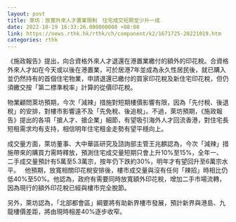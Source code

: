 ```yaml
---
layout: post
title: 萊坊：放寬外來人才置業限制　住宅成交短期至少升一成
date: 2022-10-19 16:33:26.000000000 +08:00
link: https://news.rthk.hk/rthk/ch/component/k2/1671725-20221019.htm
categories: rthk
---
```


《施政報告》提出，向合資格外來人才退還在港置業繳付的額外的印花稅。合資格外來人才如在今天或以後在港置業，可於居港7年並成為永久性居民後，就已購入並仍然持有的首個住宅物業，申請退還已繳付的買家印花稅及新住宅印花稅，但仍須繳交按「第二標準稅率」計算的從價印花稅。

物業顧問萊坊預期，今次「減辣」措施對短期樓價影響有限，因為「先付稅、後退稅」的安排，對樓市影響遠不及「先免稅、後追稅」。不過，萊坊預期，《施政報告》提出的各項「搶人才、搶企業」細節，有望吸引海外人才回流香港，對住宅長短租需求均有支持，相信明年住宅租金走勢有望平穩向上。

成交量方面，萊坊董事、大中華區研究及諮詢部主管王兆麒認為，今次「減辣」措施帶來的購買力需時釋放，預測住宅成交量短期只會上升10%至15%，全年一、二手成交量預計有5萬至5.3萬宗，按年仍下跌約30%，明年才有望回升至6萬宗水平。
 
他預期，放寬相關印花稅安排後，樓市成交量與沒有任何「辣招」時相比仍低40%至50%。他認為，政府有需要同時放寬額外印花稅，增加二手市場流轉，因為現行的額外印花稅已經與樓市完全脫節。

另外，萊坊認為，「北部都會區」綱要將有助新界樓市發展，預計新界與港島、九龍樓價差距，將由現時相差40%逐步收窄。

